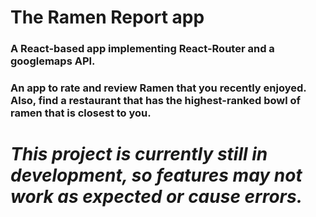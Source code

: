 # The Ramen Report app

### A React-based app implementing React-Router and a googlemaps API.

### An app to rate and review Ramen that you recently enjoyed. Also, find a restaurant that has the highest-ranked bowl of ramen that is closest to you.


# *This project is currently still in development, so features may not work as expected or cause errors.*
